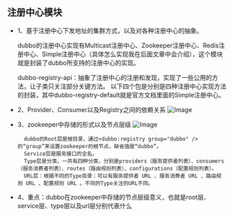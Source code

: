 ## 注册中心模块
  * 1、基于注册中心下发地址的集群方式，以及对各种注册中心的抽象。
      
      dubbo的注册中心实现有Multicast注册中心、Zookeeper注册中心、Redis注册中心、Simple注册中心（具体怎么实现我在后面文章中会介绍），这个模块就是封装了dubbo所支持的注册中心的实现。
     
      dubbo-registry-api：抽象了注册中心的注册和发现，实现了一些公用的方法，让子类只关注部分关键方法。
      以下四个包是分别是四种注册中心实现方法的封装，其中dubbo-registry-default就是官方文档里面的Simple注册中心。

  * 2、Provider、Consumer以及Registry之间的依赖关系
   ![Image](https://segmentfault.com/img/bVbi55z?w=500&h=330)
   
   
   * 3、zookeeper中存储的形式以及节点层级
   ![Image](https://segmentfault.com/img/bVbbUbN?w=500&h=288)
   
           dubbo的Root层是根目录，通过<dubbo:registry group="dubbo" />的“group”来设置zookeeper的根节点，缺省值是“dubbo”。
           Service层是服务接口的全名。
           Type层是分类，一共有四种分类，分别是providers（服务提供者列表）、consumers（服务消费者列表）、routes（路由规则列表）、configurations（配置规则列表）。
           URL层：根据不同的Type目录：可以有服务提供者 URL 、服务消费者 URL 、路由规则 URL 、配置规则 URL 。不同的Type关注的URL不同。
   
   * 4、重点：dubbo在zookeeper中存储的节点层级意义，也就是root层、service层、type层以及url层分别代表什么
